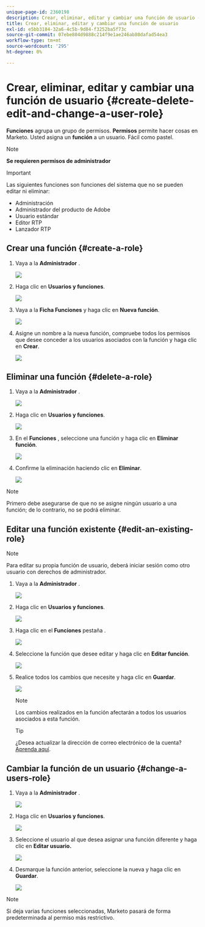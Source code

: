 ```yaml
---
unique-page-id: 2360198
description: Crear, eliminar, editar y cambiar una función de usuario - Documentos de Marketo - Documentación del producto
title: Crear, eliminar, editar y cambiar una función de usuario
exl-id: e5bb3184-32a6-4c5b-9d84-f3252ba5f73c
source-git-commit: 07ebe804d9888c214f9e1ae246ab80dafad54ea3
workflow-type: tm+mt
source-wordcount: '295'
ht-degree: 0%

---
```


# Crear, eliminar, editar y cambiar una función de usuario {#create-delete-edit-and-change-a-user-role}

**Funciones** agrupa un grupo de permisos. **Permisos** permite hacer cosas en Marketo. Usted asigna un **función** a un usuario. Fácil como pastel.

>[!NOTE]
>
>**Se requieren permisos de administrador**

>[!IMPORTANT]
>
>Las siguientes funciones son funciones del sistema que no se pueden editar ni eliminar:
>
>* Administración
>* Administrador del producto de Adobe
>* Usuario estándar
>* Editor RTP
>* Lanzador RTP


## Crear una función {#create-a-role}

1. Vaya a la **Administrador** .

   ![](assets/create-delete-edit-and-change-a-user-role-1.png)

1. Haga clic en **Usuarios y funciones**.

   ![](assets/create-delete-edit-and-change-a-user-role-2.png)

1. Vaya a la **Ficha Funciones** y haga clic en **Nueva función**.

   ![](assets/create-delete-edit-and-change-a-user-role-3.png)

1. Asigne un nombre a la nueva función, compruebe todos los permisos que desee conceder a los usuarios asociados con la función y haga clic en **Crear**.

   ![](assets/create-delete-edit-and-change-a-user-role-4.png)

## Eliminar una función {#delete-a-role}

1. Vaya a la **Administrador** .

   ![](assets/create-delete-edit-and-change-a-user-role-5.png)

1. Haga clic en **Usuarios y funciones**.

   ![](assets/create-delete-edit-and-change-a-user-role-6.png)

1. En el **Funciones** , seleccione una función y haga clic en **Eliminar función**.

   ![](assets/create-delete-edit-and-change-a-user-role-7.png)

1. Confirme la eliminación haciendo clic en **Eliminar**.

   ![](assets/create-delete-edit-and-change-a-user-role-8.png)

>[!NOTE]
>
>Primero debe asegurarse de que no se asigne ningún usuario a una función; de lo contrario, no se podrá eliminar.

## Editar una función existente {#edit-an-existing-role}

>[!NOTE]
>
>Para editar su propia función de usuario, deberá iniciar sesión como otro usuario con derechos de administrador.

1. Vaya a la **Administrador** .

   ![](assets/create-delete-edit-and-change-a-user-role-9.png)

1. Haga clic en **Usuarios y funciones**.

   ![](assets/create-delete-edit-and-change-a-user-role-10.png)

1. Haga clic en el **Funciones** pestaña .

   ![](assets/create-delete-edit-and-change-a-user-role-11.png)

1. Seleccione la función que desee editar y haga clic en **Editar función**.

   ![](assets/create-delete-edit-and-change-a-user-role-12.png)

1. Realice todos los cambios que necesite y haga clic en **Guardar**.

   ![](assets/create-delete-edit-and-change-a-user-role-13.png)

   >[!NOTE]
   >
   >Los cambios realizados en la función afectarán a todos los usuarios asociados a esta función.

   >[!TIP]
   >
   >¿Desea actualizar la dirección de correo electrónico de la cuenta? [Aprenda aquí](/help/marketo/product-docs/administration/settings/edit-account-settings.md).

## Cambiar la función de un usuario {#change-a-users-role}

1. Vaya a la **Administrador** .

   ![](assets/create-delete-edit-and-change-a-user-role-14.png)

1. Haga clic en **Usuarios y funciones**.

   ![](assets/create-delete-edit-and-change-a-user-role-15.png)

1. Seleccione el usuario al que desea asignar una función diferente y haga clic en **Editar usuario.**

   ![](assets/create-delete-edit-and-change-a-user-role-16.png)

1. Desmarque la función anterior, seleccione la nueva y haga clic en **Guardar**.

   ![](assets/create-delete-edit-and-change-a-user-role-17.png)

>[!NOTE]
>
>Si deja varias funciones seleccionadas, Marketo pasará de forma predeterminada al permiso más restrictivo.
